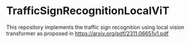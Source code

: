 # TrafficSignRecognitionLocalViT
This repository implements the traffic sign recognition using local vision transformer as proposed in https://arxiv.org/pdf/2311.06651v1.pdf
